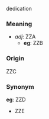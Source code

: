 dedication
### Meaning
+ _adj_: ZZA
	+ __eg__: ZZB

### Origin

ZZC

### Synonym

__eg__: ZZD

+ ZZE



